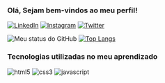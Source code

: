 ### Olá, Sejam bem-vindos ao meu perfil!

[![LinkedIn](https://img.shields.io/badge/LinkedIn-0077B5?style=for-the-badge&logo=linkedin&logoColor=white)](https://www.linkedin.com/in/luanotaviosilva/)
[![Instagram](https://img.shields.io/badge/Instagram-E4405F?style=for-the-badge&logo=instagram&logoColor=white)](https://www.instagram.com/luanotaviosilva/)
[![Twitter](https://img.shields.io/badge/Twitter-1DA1F2?style=for-the-badge&logo=twitter&logoColor=white)](https://twitter.com/luanotaviosilva/)

![Meu status do GitHub](https://github-readme-stats.vercel.app/api?username=luanotaviosilva&show_icons=true&theme=gruvbox)
[![Top Langs](https://github-readme-stats.vercel.app/api/top-langs/?username=luanotaviosilva&show_icons=true&theme=gruvbox)](https://github.com/anuraghazra/github-readme-stats)

### Tecnologias utilizadas no meu aprendizado
<div style="display: inline_block">
<img alt="html5" src="https://img.shields.io/badge/HTML5-E34F26?style=for-the-badge&logo=html5&logoColor=white" />
<img alt="css3" src="https://img.shields.io/badge/CSS3-1572B6?style=for-the-badge&logo=css3&logoColor=white" />
<img alt="javascript" src="https://img.shields.io/badge/JavaScript-F7DF1E?style=for-the-badge&logo=javascript&logoColor=black" />
</div></br>

